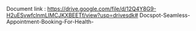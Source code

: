 Document link : https://drive.google.com/file/d/12Q4Y8G9-H2uESvwfclnmLIMCJKXBEETf/view?usp=drivesdk# Docspot-Seamless-Appointment-Booking-For-Health-
